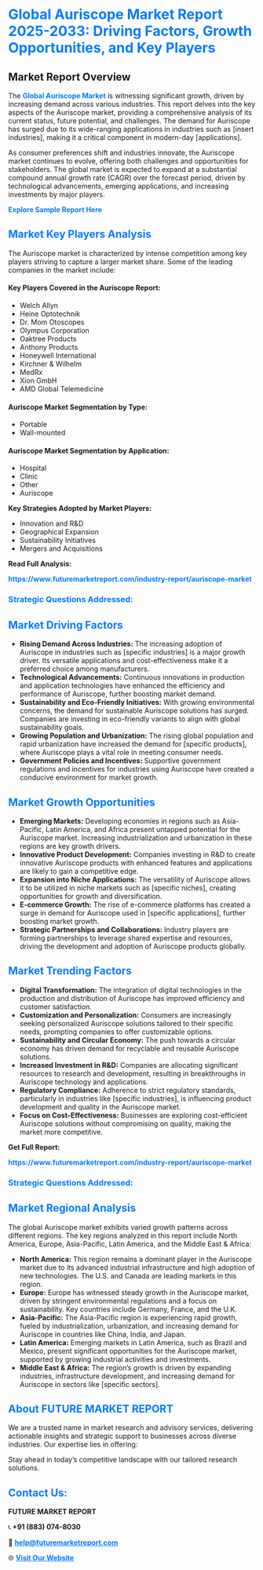 <h1 style="color: #007BFF;">Global Auriscope Market Report 2025-2033: Driving Factors, Growth Opportunities, and Key Players</h1>

<section id="overview">
<h2>Market Report Overview</h2>
<p>The <a href="https://www.futuremarketreport.com/industry-report/auriscope-market" style="color: #007BFF; text-decoration: none;"><strong>Global Auriscope Market</strong></a> is witnessing significant growth, driven by increasing demand across various industries. This report delves into the key aspects of the Auriscope market, providing a comprehensive analysis of its current status, future potential, and challenges. The demand for Auriscope has surged due to its wide-ranging applications in industries such as [insert industries], making it a critical component in modern-day [applications].</p>
<p>As consumer preferences shift and industries innovate, the Auriscope market continues to evolve, offering both challenges and opportunities for stakeholders. The global market is expected to expand at a substantial compound annual growth rate (CAGR) over the forecast period, driven by technological advancements, emerging applications, and increasing investments by major players.</p>
</section>

<section id="overview">
<p><a href="https://www.futuremarketreport.com/request-sample/reportId=111825" style="color: #007BFF; text-decoration: none;"><strong>Explore Sample Report Here</strong></a></p>
</section>

<section id="key-players">
<h2 style="color: #007BFF;">Market Key Players Analysis</h2>
<p>The Auriscope market is characterized by intense competition among key players striving to capture a larger market share. Some of the leading companies in the market include:</p>
<h4>Key Players Covered in the Auriscope Report:</h4>
<ul><li>Welch Allyn</li><li>Heine Optotechnik</li><li>Dr. Mom Otoscopes</li><li>Olympus Corporation</li><li>Oaktree Products</li><li>Anthony Products</li><li>Honeywell International</li><li>Kirchner &amp; Wilhelm</li><li>MedRx</li><li>Xion GmbH</li><li>AMD Global Telemedicine</li></ul>
<h4>Auriscope Market Segmentation by Type:</h4>
<ul><li>Portable</li><li>Wall-mounted</li></ul>

<h4>Auriscope Market Segmentation by Application:</h4>
<ul><li>Hospital</li><li>Clinic</li><li>Other</li><li>Auriscope</li></ul>
<p><strong>Key Strategies Adopted by Market Players:</strong></p>
<ul>
<li>Innovation and R&D</li>
<li>Geographical Expansion</li>
<li>Sustainability Initiatives</li>
<li>Mergers and Acquisitions</li>
</ul>
</section>

<section>
<p><strong>Read Full Analysis: </strong></p><a href="https://www.futuremarketreport.com/industry-report/auriscope-market" style="color: #007BFF; text-decoration: none;"><strong>https://www.futuremarketreport.com/industry-report/auriscope-market</strong></a>
<h3 style="color: #007BFF;">Strategic Questions Addressed:</h3>
</section>

<section id="driving-factors">
<h2 style="color: #007BFF;">Market Driving Factors</h2>
<ul>
<li><strong>Rising Demand Across Industries:</strong> The increasing adoption of Auriscope in industries such as [specific industries] is a major growth driver. Its versatile applications and cost-effectiveness make it a preferred choice among manufacturers.</li>
<li><strong>Technological Advancements:</strong> Continuous innovations in production and application technologies have enhanced the efficiency and performance of Auriscope, further boosting market demand.</li>
<li><strong>Sustainability and Eco-Friendly Initiatives:</strong> With growing environmental concerns, the demand for sustainable Auriscope solutions has surged. Companies are investing in eco-friendly variants to align with global sustainability goals.</li>
<li><strong>Growing Population and Urbanization:</strong> The rising global population and rapid urbanization have increased the demand for [specific products], where Auriscope plays a vital role in meeting consumer needs.</li>
<li><strong>Government Policies and Incentives:</strong> Supportive government regulations and incentives for industries using Auriscope have created a conducive environment for market growth.</li>
</ul>
</section>

<section id="growth-opportunities">
<h2 style="color: #007BFF;">Market Growth Opportunities</h2>
<ul>
<li><strong>Emerging Markets:</strong> Developing economies in regions such as Asia-Pacific, Latin America, and Africa present untapped potential for the Auriscope market. Increasing industrialization and urbanization in these regions are key growth drivers.</li>
<li><strong>Innovative Product Development:</strong> Companies investing in R&D to create innovative Auriscope products with enhanced features and applications are likely to gain a competitive edge.</li>
<li><strong>Expansion into Niche Applications:</strong> The versatility of Auriscope allows it to be utilized in niche markets such as [specific niches], creating opportunities for growth and diversification.</li>
<li><strong>E-commerce Growth:</strong> The rise of e-commerce platforms has created a surge in demand for Auriscope used in [specific applications], further boosting market growth.</li>
<li><strong>Strategic Partnerships and Collaborations:</strong> Industry players are forming partnerships to leverage shared expertise and resources, driving the development and adoption of Auriscope products globally.</li>
</ul>
</section>

<section id="trending-factors">
<h2 style="color: #007BFF;">Market Trending Factors</h2>
<ul>
<li><strong>Digital Transformation:</strong> The integration of digital technologies in the production and distribution of Auriscope has improved efficiency and customer satisfaction.</li>
<li><strong>Customization and Personalization:</strong> Consumers are increasingly seeking personalized Auriscope solutions tailored to their specific needs, prompting companies to offer customizable options.</li>
<li><strong>Sustainability and Circular Economy:</strong> The push towards a circular economy has driven demand for recyclable and reusable Auriscope solutions.</li>
<li><strong>Increased Investment in R&D:</strong> Companies are allocating significant resources to research and development, resulting in breakthroughs in Auriscope technology and applications.</li>
<li><strong>Regulatory Compliance:</strong> Adherence to strict regulatory standards, particularly in industries like [specific industries], is influencing product development and quality in the Auriscope market.</li>
<li><strong>Focus on Cost-Effectiveness:</strong> Businesses are exploring cost-efficient Auriscope solutions without compromising on quality, making the market more competitive.</li>
</ul>
</section>

<section>
<p><strong>Get Full Report: </strong></p><a href="https://www.futuremarketreport.com/industry-report/auriscope-market" style="color: #007BFF; text-decoration: none;"><strong>https://www.futuremarketreport.com/industry-report/auriscope-market</strong></a>
<h3 style="color: #007BFF;">Strategic Questions Addressed:</h3>
</section>


<section id="regional-analysis">
<h2 style="color: #007BFF;">Market Regional Analysis</h2>
<p>The global Auriscope market exhibits varied growth patterns across different regions. The key regions analyzed in this report include North America, Europe, Asia-Pacific, Latin America, and the Middle East & Africa:</p>
<ul>
<li><strong>North America:</strong> This region remains a dominant player in the Auriscope market due to its advanced industrial infrastructure and high adoption of new technologies. The U.S. and Canada are leading markets in this region.</li>
<li><strong>Europe:</strong> Europe has witnessed steady growth in the Auriscope market, driven by stringent environmental regulations and a focus on sustainability. Key countries include Germany, France, and the U.K.</li>
<li><strong>Asia-Pacific:</strong> The Asia-Pacific region is experiencing rapid growth, fueled by industrialization, urbanization, and increasing demand for Auriscope in countries like China, India, and Japan.</li>
<li><strong>Latin America:</strong> Emerging markets in Latin America, such as Brazil and Mexico, present significant opportunities for the Auriscope market, supported by growing industrial activities and investments.</li>
<li><strong>Middle East & Africa:</strong> The region’s growth is driven by expanding industries, infrastructure development, and increasing demand for Auriscope in sectors like [specific sectors].</li>
</ul>
</section>

<footer>
<h2 style="color: #007BFF;">About FUTURE MARKET REPORT</h2>
<p>We are a trusted name in market research and advisory services, delivering actionable insights and strategic support to businesses across diverse industries. Our expertise lies in offering:</p>

<p>Stay ahead in today’s competitive landscape with our tailored research solutions.</p>

<h2 style="color: #007BFF;">Contact Us:</h2>
<p><strong>FUTURE MARKET REPORT</strong></p>
<p>📞 <strong>+91 (883) 074-8030</strong></p>
<p>📧 <strong><a href="mailto:help@futuremarketreport.com" style="color: #007BFF;">help@futuremarketreport.com</a></strong></p>
<p>🌐 <strong><a href="https://www.futuremarketreport.com/" style="color: #007BFF;">Visit Our Website</a></strong></p>
</footer>